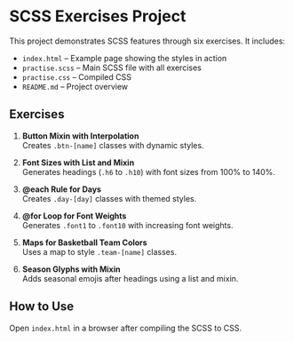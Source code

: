 # SCSS Exercises Project

This project demonstrates SCSS features through six exercises. It includes:

- `index.html` – Example page showing the styles in action  
- `practise.scss` – Main SCSS file with all exercises  
- `practise.css` – Compiled CSS  
- `README.md` – Project overview  

## Exercises

1. **Button Mixin with Interpolation**  
   Creates `.btn-[name]` classes with dynamic styles.

2. **Font Sizes with List and Mixin**  
   Generates headings (`.h6` to `.h10`) with font sizes from 100% to 140%.

3. **@each Rule for Days**  
   Creates `.day-[day]` classes with themed styles.

4. **@for Loop for Font Weights**  
   Generates `.font1` to `.font10` with increasing font weights.

5. **Maps for Basketball Team Colors**  
   Uses a map to style `.team-[name]` classes.

6. **Season Glyphs with Mixin**  
   Adds seasonal emojis after headings using a list and mixin.

## How to Use

Open `index.html` in a browser after compiling the SCSS to CSS.
